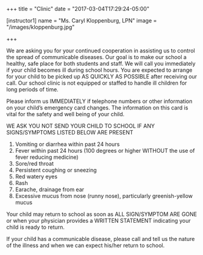 +++
title = "Clinic"
date = "2017-03-04T17:29:24-05:00"

[instructor1]
name = "Ms. Caryl Kloppenburg, LPN"
image = "/images/kloppenburg.jpg"

+++

We are asking you for your continued cooperation in assisting us to control the spread of communicable diseases. Our goal is to make our school a healthy, safe place for both students and staff. We will call you immediately if your child becomes ill during school hours. You are expected to arrange for your child to be picked up AS QUICKLY AS POSSIBLE after receiving our call. Our school clinic is not equipped or staffed to handle ill children for long periods of time.

Please inform us IMMEDIATELY if telephone numbers or other information on your child’s emergency card changes. The information on this card is vital for the safety and well being of your child.

WE ASK YOU NOT SEND YOUR CHILD TO SCHOOL IF ANY SIGNS/SYMPTOMS LISTED BELOW ARE PRESENT

1. Vomiting or diarrhea within past 24 hours
2. Fever within past 24 hours (100 degrees or higher WITHOUT the use of fever reducing medicine)
3. Sore/red throat
4. Persistent coughing or sneezing
5. Red watery eyes
6. Rash
7. Earache, drainage from ear
8. Excessive mucus from nose (runny nose), particularly greenish-yellow mucus

Your child may return to school as soon as ALL SIGN/SYMPTOM ARE GONE or when your physician provides a WRITTEN STATEMENT indicating your child is ready to return.

If your child has a communicable disease, please call and tell us the nature of the illness and when we can expect his/her return to school.

